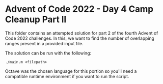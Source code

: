 # Advent of Code 2022 - Day 4 Camp Cleanup Part II

This folder contains an attempted solution for part 2 of the fourth Advent
of Code 2022 challenges. In this, we want to find the number of overlapping
ranges present in a provided input file.

The solution can be run with the following:

    ./main.m <filepath>

Octave was the chosen language for this portion so you'll need a compatible
runtime environment if you want to run the script.
